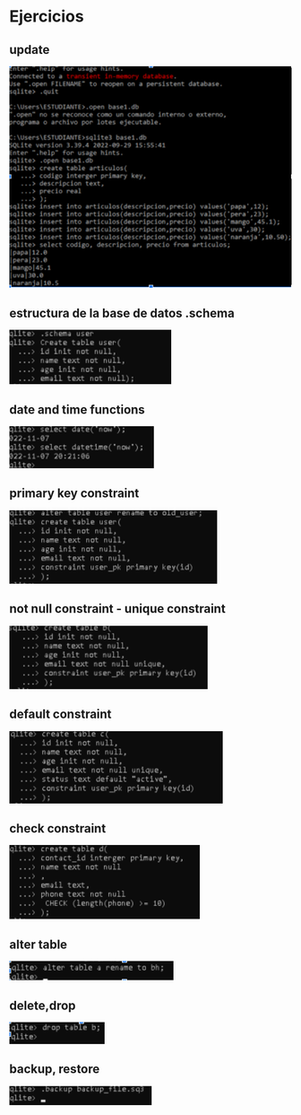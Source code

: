 <h1>Ejercicios</h1>

<h2>update </h2>
<img src="1.png">
<h2>estructura de la base de datos .schema </h2><img src="2.png">
<h2>date and time functions </h2>
<img src="3.png">
<h2>primary key constraint </h2>
<img src="4.png">
<h2>not null constraint - unique constraint</h2>
<img src="5.png">
<h2>default constraint </h2>
<img src="6.png">
<h2>check constraint </h2>
<img src="7.png">
<h2>alter table</h2>
<img src="8.png">
<h2>delete,drop</h2>
<img src="9.png">
<h2>backup, restore </h2>
<img src="10.png">

